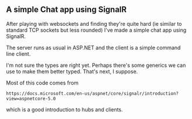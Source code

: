 ## A simple Chat app using SignalR

After playing with websockets and finding they're quite hard (ie similar to standard TCP sockets but less rounded)
I've made a simple chat app using SignalR.

The server runs as usual in ASP.NET and the client is a simple command line client.

I'm not sure the types are right yet.  Perhaps there's some generics we can use to make them
better typed.  That's next, I suppose.

Most of this code comes from

    https://docs.microsoft.com/en-us/aspnet/core/signalr/introduction?view=aspnetcore-5.0

which is a good introduction to hubs and clients.